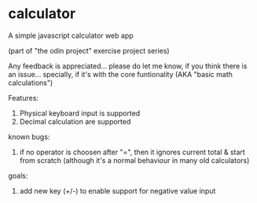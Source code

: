 # calculator
A simple javascript calculator web app

(part of "the odin project" exercise project series)

Any feedback is appreciated...
please do let me know, if you think there is an issue...
specially, if it's with the core funtionality (AKA "basic math calculations")

Features:
1. Physical keyboard input is supported
2. Decimal calculation are supported


known bugs:
1. if no operator is choosen after "=", then it ignores current total & start from scratch
	(although it's a normal behaviour in many old calculators)

goals:
1. add new key (+/-) to enable support for negative value input
